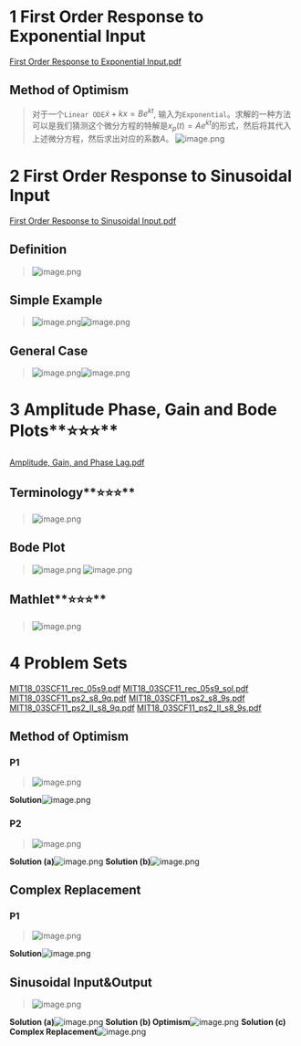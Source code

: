 # 1 First Order Response to Exponential Input
[First Order Response to Exponential Input.pdf](https://www.yuque.com/attachments/yuque/0/2022/pdf/12393765/1658385692600-5004676a-35b3-4f05-bce5-cf7714b4b37a.pdf)
## Method of Optimism
> 对于一个`Linear ODE`$\dot{x} +kx=Be^{kt}$, 输入为`Exponential`。求解的一种方法可以是我们猜测这个微分方程的特解是$x_p(t)=Ae^{kt}$的形式，然后将其代入上述微分方程，然后求出对应的系数$A$。
> ![image.png](./1.10_Exponential_Input.assets/20230509_1101179772.png)



# 2 First Order Response to Sinusoidal Input
[First Order Response to Sinusoidal Input.pdf](https://www.yuque.com/attachments/yuque/0/2022/pdf/12393765/1658385794412-92ba9ba4-afb0-40ed-908b-ebd36de4ebf1.pdf)
## Definition
> ![image.png](./1.10_Exponential_Input.assets/20230509_1101173372.png)



## Simple Example
> ![image.png](./1.10_Exponential_Input.assets/20230509_1101184386.png)![image.png](./1.10_Exponential_Input.assets/20230509_1101182340.png)



## General Case
> ![image.png](./1.10_Exponential_Input.assets/20230509_1101186138.png)![image.png](./1.10_Exponential_Input.assets/20230509_1101189382.png)




# 3 Amplitude Phase, Gain and Bode Plots**⭐⭐⭐**
[Amplitude, Gain, and Phase Lag.pdf](https://www.yuque.com/attachments/yuque/0/2022/pdf/12393765/1658589157330-a380097c-e213-445d-bd64-34d54b0ed9d2.pdf)

## Terminology**⭐⭐⭐**
> ![image.png](./1.10_Exponential_Input.assets/20230509_1101187248.png)



## Bode Plot
> ![image.png](./1.10_Exponential_Input.assets/20230509_1101191392.png)
> ![image.png](./1.10_Exponential_Input.assets/20230509_1101197400.png)



## Mathlet**⭐⭐⭐**
> ![image.png](./1.10_Exponential_Input.assets/20230509_1101199858.png)



# 4 Problem Sets
[MIT18_03SCF11_rec_05s9.pdf](https://www.yuque.com/attachments/yuque/0/2023/pdf/12393765/1683596336330-eff0cfce-36e9-4740-9d93-a461b301a829.pdf)
[MIT18_03SCF11_rec_05s9_sol.pdf](https://www.yuque.com/attachments/yuque/0/2023/pdf/12393765/1683596336359-ffe44386-d199-4ad8-8f68-63f12275d474.pdf)
[MIT18_03SCF11_ps2_s8_9q.pdf](https://www.yuque.com/attachments/yuque/0/2023/pdf/12393765/1683596336320-a4b93d22-d613-4001-b0ae-d9f0be89d9ec.pdf)
[MIT18_03SCF11_ps2_s8_9s.pdf](https://www.yuque.com/attachments/yuque/0/2023/pdf/12393765/1683596336327-5459c364-94d4-4026-9ff0-a7913ecd3c6f.pdf)
[MIT18_03SCF11_ps2_II_s8_9q.pdf](https://www.yuque.com/attachments/yuque/0/2023/pdf/12393765/1683596360655-ef27b394-156e-4258-aa3c-2be8407bcc8d.pdf)
[MIT18_03SCF11_ps2_II_s8_9s.pdf](https://www.yuque.com/attachments/yuque/0/2023/pdf/12393765/1683596360675-9354798a-80fc-494a-95bd-9bd2945422c1.pdf)

## Method of Optimism
### P1
> ![image.png](./1.10_Exponential_Input.assets/20230509_1101194188.png)

**Solution**![image.png](./1.10_Exponential_Input.assets/20230509_1101198326.png)


### P2
> ![image.png](./1.10_Exponential_Input.assets/20230509_1101196266.png)

**Solution (a)**![image.png](./1.10_Exponential_Input.assets/20230509_1101199027.png)
**Solution (b)**![image.png](./1.10_Exponential_Input.assets/20230509_1101191078.png)


## Complex Replacement
### P1
> ![image.png](./1.10_Exponential_Input.assets/20230509_1101193103.png)

**Solution**![image.png](./1.10_Exponential_Input.assets/20230509_1101196864.png)


## Sinusoidal Input&Output
> ![image.png](./1.10_Exponential_Input.assets/20230509_1101208696.png)

**Solution (a)**![image.png](./1.10_Exponential_Input.assets/20230509_1101208771.png)
**Solution (b) Optimism**![image.png](./1.10_Exponential_Input.assets/20230509_1101202188.png)
**Solution (c) Complex Replacement**![image.png](./1.10_Exponential_Input.assets/20230509_1101207899.png)


